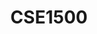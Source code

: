 ---
layout: post
inst: TU Delft
title: CSE1500 
degree: BSc.
name: Web and Database Technologies
topic: Web Security - Exploiting and Mitigating the OWASP Top 10
slides: wdt-security.pdf
transcript: https://github.com/chauff/cse1500-web-transcripts/blob/master/_lectures/security.md
years: 2019 - 2021
year: 2019
csls: 'true'
---